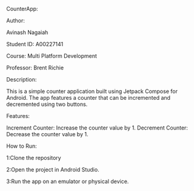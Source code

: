 CounterApp:


Author:


Avinash Nagaiah

Student ID: A00227141


Course: Multi Platform Development

Professor: Brent Richie


Description:


This is a simple counter application built using Jetpack Compose for Android. The app features a counter that can be incremented and decremented using two buttons.

Features:


Increment Counter: Increase the counter value by 1.
Decrement Counter: Decrease the counter value by 1.


How to Run:


1:Clone the repository

2:Open the project in Android Studio.

3:Run the app on an emulator or physical device.
